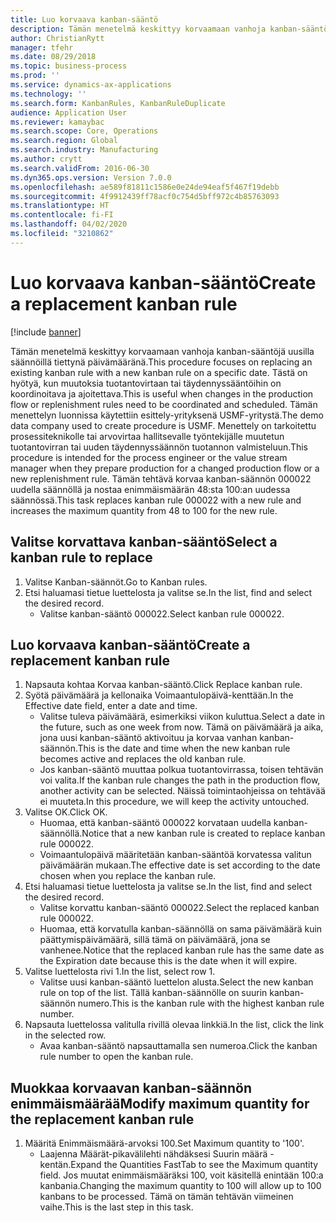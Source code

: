 ```yaml
---
title: Luo korvaava kanban-sääntö
description: Tämän menetelmä keskittyy korvaamaan vanhoja kanban-sääntöjä uusilla säännöillä tiettynä päivämääränä.
author: ChristianRytt
manager: tfehr
ms.date: 08/29/2018
ms.topic: business-process
ms.prod: ''
ms.service: dynamics-ax-applications
ms.technology: ''
ms.search.form: KanbanRules, KanbanRuleDuplicate
audience: Application User
ms.reviewer: kamaybac
ms.search.scope: Core, Operations
ms.search.region: Global
ms.search.industry: Manufacturing
ms.author: crytt
ms.search.validFrom: 2016-06-30
ms.dyn365.ops.version: Version 7.0.0
ms.openlocfilehash: ae589f81811c1586e0e24de94eaf5f467f19debb
ms.sourcegitcommit: 4f9912439ff78acf0c754d5bff972c4b85763093
ms.translationtype: HT
ms.contentlocale: fi-FI
ms.lasthandoff: 04/02/2020
ms.locfileid: "3210862"
---
```

# <a name="create-a-replacement-kanban-rule"></a><span data-ttu-id="d02c7-103">Luo korvaava kanban-sääntö</span><span class="sxs-lookup"><span data-stu-id="d02c7-103">Create a replacement kanban rule</span></span>

[!include [banner](../../includes/banner.md)]

<span data-ttu-id="d02c7-104">Tämän menetelmä keskittyy korvaamaan vanhoja kanban-sääntöjä uusilla säännöillä tiettynä päivämääränä.</span><span class="sxs-lookup"><span data-stu-id="d02c7-104">This procedure focuses on replacing an existing kanban rule with a new kanban rule on a specific date.</span></span> <span data-ttu-id="d02c7-105">Tästä on hyötyä, kun muutoksia tuotantovirtaan tai täydennyssääntöihin on koordinoitava ja ajoitettava.</span><span class="sxs-lookup"><span data-stu-id="d02c7-105">This is useful when changes in the production flow or replenishment rules need to be coordinated and scheduled.</span></span> <span data-ttu-id="d02c7-106">Tämän menettelyn luonnissa käytettiin esittely-yrityksenä USMF-yritystä.</span><span class="sxs-lookup"><span data-stu-id="d02c7-106">The demo data company used to create procedure is USMF.</span></span> <span data-ttu-id="d02c7-107">Menettely on tarkoitettu prosessiteknikolle tai arvovirtaa hallitsevalle työntekijälle muutetun tuotantovirran tai uuden täydennyssäännön tuotannon valmisteluun.</span><span class="sxs-lookup"><span data-stu-id="d02c7-107">This procedure is intended for the process engineer or the value stream manager when they prepare production for a changed production flow or a new replenishment rule.</span></span> <span data-ttu-id="d02c7-108">Tämän tehtävä korvaa kanban-säännön 000022 uudella säännöllä ja nostaa enimmäismäärän 48:sta 100:an uudessa säännössä.</span><span class="sxs-lookup"><span data-stu-id="d02c7-108">This task replaces kanban rule 000022 with a new rule and increases the maximum quantity from 48 to 100 for the new rule.</span></span>


## <a name="select-a-kanban-rule-to-replace"></a><span data-ttu-id="d02c7-109">Valitse korvattava kanban-sääntö</span><span class="sxs-lookup"><span data-stu-id="d02c7-109">Select a kanban rule to replace</span></span>
1. <span data-ttu-id="d02c7-110">Valitse Kanban-säännöt.</span><span class="sxs-lookup"><span data-stu-id="d02c7-110">Go to Kanban rules.</span></span>
2. <span data-ttu-id="d02c7-111">Etsi haluamasi tietue luettelosta ja valitse se.</span><span class="sxs-lookup"><span data-stu-id="d02c7-111">In the list, find and select the desired record.</span></span>
    * <span data-ttu-id="d02c7-112">Valitse kanban-sääntö 000022.</span><span class="sxs-lookup"><span data-stu-id="d02c7-112">Select kanban rule 000022.</span></span>  

## <a name="create-a-replacement-kanban-rule"></a><span data-ttu-id="d02c7-113">Luo korvaava kanban-sääntö</span><span class="sxs-lookup"><span data-stu-id="d02c7-113">Create a replacement kanban rule</span></span>
1. <span data-ttu-id="d02c7-114">Napsauta kohtaa Korvaa kanban-sääntö.</span><span class="sxs-lookup"><span data-stu-id="d02c7-114">Click Replace kanban rule.</span></span>
2. <span data-ttu-id="d02c7-115">Syötä päivämäärä ja kellonaika Voimaantulopäivä-kenttään.</span><span class="sxs-lookup"><span data-stu-id="d02c7-115">In the Effective date field, enter a date and time.</span></span>
    * <span data-ttu-id="d02c7-116">Valitse tuleva päivämäärä, esimerkiksi viikon kuluttua.</span><span class="sxs-lookup"><span data-stu-id="d02c7-116">Select a date in the future, such as one week from now.</span></span> <span data-ttu-id="d02c7-117">Tämä on päivämäärä ja aika, jona uusi kanban-sääntö aktivoituu ja korvaa vanhan kanban-säännön.</span><span class="sxs-lookup"><span data-stu-id="d02c7-117">This is the date and time when the new kanban rule becomes active and replaces the old kanban rule.</span></span>  
    * <span data-ttu-id="d02c7-118">Jos kanban-sääntö muuttaa polkua tuotantovirrassa, toisen tehtävän voi valita.</span><span class="sxs-lookup"><span data-stu-id="d02c7-118">If the kanban rule changes the path in the production flow,  another activity can be selected.</span></span>  <span data-ttu-id="d02c7-119">Näissä toimintaohjeissa on tehtävää ei muuteta.</span><span class="sxs-lookup"><span data-stu-id="d02c7-119">In this procedure, we will keep the activity untouched.</span></span>  
3. <span data-ttu-id="d02c7-120">Valitse OK.</span><span class="sxs-lookup"><span data-stu-id="d02c7-120">Click OK.</span></span>
    * <span data-ttu-id="d02c7-121">Huomaa, että kanban-sääntö 000022 korvataan uudella kanban-säännöllä.</span><span class="sxs-lookup"><span data-stu-id="d02c7-121">Notice that a new kanban rule is created to replace kanban rule 000022.</span></span>  
    * <span data-ttu-id="d02c7-122">Voimaantulopäivä määritetään kanban-sääntöä korvatessa valitun päivämäärän mukaan.</span><span class="sxs-lookup"><span data-stu-id="d02c7-122">The effective date is set according to the date chosen when you replace the kanban rule.</span></span>  
4. <span data-ttu-id="d02c7-123">Etsi haluamasi tietue luettelosta ja valitse se.</span><span class="sxs-lookup"><span data-stu-id="d02c7-123">In the list, find and select the desired record.</span></span>
    * <span data-ttu-id="d02c7-124">Valitse korvattu kanban-sääntö 000022.</span><span class="sxs-lookup"><span data-stu-id="d02c7-124">Select the replaced kanban rule 000022.</span></span>  
    * <span data-ttu-id="d02c7-125">Huomaa, että korvatulla kanban-säännöllä on sama päivämäärä kuin päättymispäivämäärä, sillä tämä on päivämäärä, jona se vanhenee.</span><span class="sxs-lookup"><span data-stu-id="d02c7-125">Notice that the replaced kanban rule has the same date as the Expiration date because this is the date when it will expire.</span></span>  
5. <span data-ttu-id="d02c7-126">Valitse luettelosta rivi 1.</span><span class="sxs-lookup"><span data-stu-id="d02c7-126">In the list, select row 1.</span></span>
    * <span data-ttu-id="d02c7-127">Valitse uusi kanban-sääntö luettelon alusta.</span><span class="sxs-lookup"><span data-stu-id="d02c7-127">Select the new kanban rule on top of the list.</span></span> <span data-ttu-id="d02c7-128">Tällä kanban-säännölle on suurin kanban-säännön numero.</span><span class="sxs-lookup"><span data-stu-id="d02c7-128">This is the kanban rule with the highest kanban rule number.</span></span>  
6. <span data-ttu-id="d02c7-129">Napsauta luettelossa valitulla rivillä olevaa linkkiä.</span><span class="sxs-lookup"><span data-stu-id="d02c7-129">In the list, click the link in the selected row.</span></span>
    * <span data-ttu-id="d02c7-130">Avaa kanban-sääntö napsauttamalla sen numeroa.</span><span class="sxs-lookup"><span data-stu-id="d02c7-130">Click the kanban rule number to open the kanban rule.</span></span>  

## <a name="modify-maximum-quantity-for-the-replacement-kanban-rule"></a><span data-ttu-id="d02c7-131">Muokkaa korvaavan kanban-säännön enimmäismäärää</span><span class="sxs-lookup"><span data-stu-id="d02c7-131">Modify maximum quantity for the replacement kanban rule</span></span>
1. <span data-ttu-id="d02c7-132">Määritä Enimmäismäärä-arvoksi 100.</span><span class="sxs-lookup"><span data-stu-id="d02c7-132">Set Maximum quantity to '100'.</span></span>
    * <span data-ttu-id="d02c7-133">Laajenna Määrät-pikavälilehti nähdäksesi Suurin määrä -kentän.</span><span class="sxs-lookup"><span data-stu-id="d02c7-133">Expand the Quantities FastTab to see the Maximum quantity field.</span></span> <span data-ttu-id="d02c7-134">Jos muutat enimmäismääräksi 100, voit käsitellä enintään 100:a kanbania.</span><span class="sxs-lookup"><span data-stu-id="d02c7-134">Changing the maximum quantity to 100 will allow up to 100 kanbans to be processed.</span></span>    <span data-ttu-id="d02c7-135">Tämä on tämän tehtävän viimeinen vaihe.</span><span class="sxs-lookup"><span data-stu-id="d02c7-135">This is the last step in this task.</span></span>  

